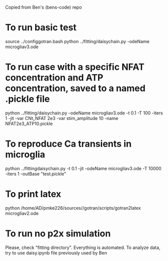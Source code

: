 Copied from Ben's (bens-code) repo

# To run basic test
source ../configgotran.bash 
python ../fitting/daisychain.py -odeName microgliav3.ode 

# To run case with a specific NFAT concentration and ATP concentration, saved to a named .pickle file 
python ../fitting/daisychain.py -odeName microgliav3.ode -t 0.1 -T 100 -iters 1 -jit -var CNt_NFAT 2e3 -var stim_amplitude 10 -name NFAT2e3_ATP10.pickle

# To reproduce Ca transients in microglia
python ../fittingdaisychain.py -t 0.1 -jit -odeName microgliav3.ode -T 10000 -iters 1 -outBase "test.pickle"

# To print latex 
python  /home/AD/pmke226/sources//gotran/scripts/gotran2latex microgliav2.ode 

# To run no p2x simulation
Please, check "fitting directory". Everything is automated. To analyze data, try to use daisy.ipynb file previously used by Ben